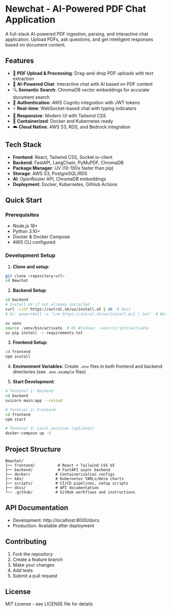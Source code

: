 # Newchat - AI-Powered PDF Chat Application

A full-stack AI-powered PDF ingestion, parsing, and interactive chat application. Upload PDFs, ask questions, and get intelligent responses based on document content.

## Features

- 📄 **PDF Upload & Processing**: Drag-and-drop PDF uploads with text extraction
- 🤖 **AI-Powered Chat**: Interactive chat with AI based on PDF content
- 🔍 **Semantic Search**: ChromaDB vector embeddings for accurate document search
- 🔐 **Authentication**: AWS Cognito integration with JWT tokens
- ⚡ **Real-time**: WebSocket-based chat with typing indicators
- 📱 **Responsive**: Modern UI with Tailwind CSS
- 🐳 **Containerized**: Docker and Kubernetes ready
- ☁️ **Cloud Native**: AWS S3, RDS, and Bedrock integration

## Tech Stack

- **Frontend**: React, Tailwind CSS, Socket.io-client
- **Backend**: FastAPI, LangChain, PyMuPDF, ChromaDB
- **Package Manager**: UV (10-100x faster than pip)
- **Storage**: AWS S3, PostgreSQL/RDS
- **AI**: OpenRouter API, ChromaDB embeddings
- **Deployment**: Docker, Kubernetes, GitHub Actions

## Quick Start

### Prerequisites

- Node.js 18+
- Python 3.10+
- Docker & Docker Compose
- AWS CLI configured

### Development Setup

1. **Clone and setup**:
```bash
git clone <repository-url>
cd Newchat
```

2. **Backend Setup**:
```bash
cd backend
# Install UV if not already installed
curl -LsSf https://astral.sh/uv/install.sh | sh  # Unix
# Or: powershell -c "irm https://astral.sh/uv/install.ps1 | iex"  # Windows

uv venv
source .venv/bin/activate  # On Windows: .venv\Scripts\activate
uv pip install -r requirements.txt
```

3. **Frontend Setup**:
```bash
cd frontend
npm install
```

4. **Environment Variables**:
Create `.env` files in both frontend and backend directories (see `.env.example` files)

5. **Start Development**:
```bash
# Terminal 1: Backend
cd backend
uvicorn main:app --reload

# Terminal 2: Frontend  
cd frontend
npm start

# Terminal 3: Local services (optional)
docker-compose up -d
```

## Project Structure

```
Newchat/
├── frontend/          # React + Tailwind CSS UI
├── backend/           # FastAPI async backend
├── docker/           # Containerization configs
├── k8s/              # Kubernetes YAMLs/Helm charts
├── scripts/          # CI/CD pipelines, setup scripts
├── docs/             # API documentation
└── .github/          # GitHub workflows and instructions
```

## API Documentation

- Development: http://localhost:8000/docs
- Production: Available after deployment

## Contributing

1. Fork the repository
2. Create a feature branch
3. Make your changes
4. Add tests
5. Submit a pull request

## License

MIT License - see LICENSE file for details